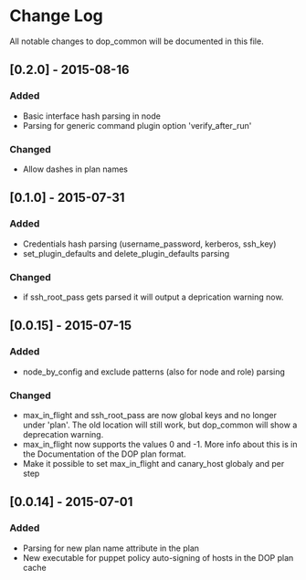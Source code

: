 # Change Log
All notable changes to dop_common will be documented in this file.

## [0.2.0] - 2015-08-16
### Added
- Basic interface hash parsing in node
- Parsing for generic command plugin option 'verify_after_run'

### Changed
- Allow dashes in plan names

## [0.1.0] - 2015-07-31
### Added
- Credentials hash parsing (username_password, kerberos, ssh_key)
- set_plugin_defaults and delete_plugin_defaults parsing

### Changed
- if ssh_root_pass gets parsed it will output a deprication warning now.

## [0.0.15] - 2015-07-15
### Added
- node_by_config and exclude patterns (also for node and role) parsing

### Changed
- max_in_flight and ssh_root_pass are now global keys and no longer under 'plan'.
  The old location will still work, but dop_common will show a deprecation warning.
- max_in_flight now supports the values 0 and -1. More info about this is in the
  Documentation of the DOP plan format.
- Make it possible to set max_in_flight and canary_host globaly and per step

## [0.0.14] - 2015-07-01
### Added
- Parsing for new plan name attribute in the plan
- New executable for puppet policy auto-signing of hosts in the DOP plan cache

